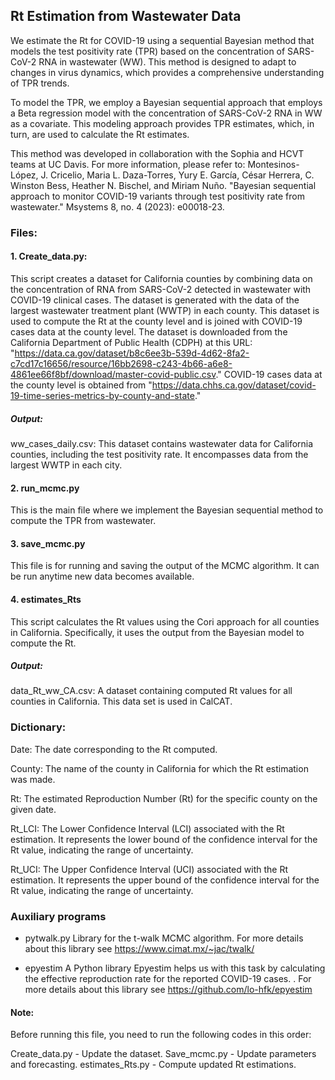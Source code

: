 
## Rt Estimation from Wastewater Data
We estimate the Rt for COVID-19 using a sequential Bayesian method that models the test positivity rate (TPR) based on the concentration of SARS-CoV-2 RNA in wastewater (WW). This method is designed to adapt to changes in virus dynamics, which provides a comprehensive understanding of TPR trends. 

To model the TPR, we employ a Bayesian sequential approach that employs a Beta regression model with the concentration of SARS-CoV-2 RNA in WW as a covariate. This modeling approach provides TPR estimates, which, in turn, are used to calculate the Rt estimates. 

This method was developed in collaboration with the Sophia and HCVT teams at UC Davis. For more information, please refer to: 
Montesinos-López, J. Cricelio, Maria L. Daza-Torres, Yury E. García, César Herrera, C. Winston Bess, Heather N. Bischel, and Miriam Nuño. "Bayesian sequential approach to monitor COVID-19 variants through test positivity rate from wastewater." Msystems 8, no. 4 (2023): e00018-23.

### Files:
#### 1. Create_data.py:
This script creates a dataset for California counties by combining data on the concentration of RNA from SARS-CoV-2 detected in wastewater with COVID-19 clinical cases.
The dataset is generated with the data of the largest wastewater treatment plant (WWTP) in each county. This dataset is used to compute the Rt at the county level and is joined with COVID-19 cases data at the county level.
The dataset is downloaded from the California Department of Public Health (CDPH) at this URL: "https://data.ca.gov/dataset/b8c6ee3b-539d-4d62-8fa2-c7cd17c16656/resource/16bb2698-c243-4b66-a6e8-4861ee66f8bf/download/master-covid-public.csv."
COVID-19 cases data at the county level is obtained from "https://data.chhs.ca.gov/dataset/covid-19-time-series-metrics-by-county-and-state."
##### Output:
ww_cases_daily.csv: This dataset contains wastewater data for California counties, including the test positivity rate. It encompasses data from the largest WWTP in each city.

#### 2. run_mcmc.py
This is the main file where we implement the Bayesian sequential method to compute the TPR from wastewater.

#### 3. save_mcmc.py 
This file is for running and saving the output of the MCMC algorithm. It can be run anytime new data becomes available.

#### 4. estimates_Rts
This script calculates the Rt values using the Cori approach for all counties in California. Specifically, it uses the output from the Bayesian model to compute the Rt.

##### Output:
data_Rt_ww_CA.csv: A dataset containing computed Rt values for all counties in California. This data set is used in CalCAT.

### Dictionary:
Date: The date corresponding to the Rt computed.

County: The name of the county in California for which the Rt estimation was made.

Rt: The estimated Reproduction Number (Rt) for the specific county on the given date.

Rt_LCI: The Lower Confidence Interval (LCI) associated with the Rt estimation. It represents the lower bound of the confidence interval for the Rt value, indicating the range of uncertainty.

Rt_UCI: The Upper Confidence Interval (UCI) associated with the Rt estimation. It represents the upper bound of the confidence interval for the Rt value, indicating the range of uncertainty.

### Auxiliary programs

- pytwalk.py
Library for the t-walk MCMC algorithm. For more details about this library see https://www.cimat.mx/~jac/twalk/

- epyestim
A Python library Epyestim helps us with this task by calculating the effective reproduction rate for the reported COVID-19 cases. . For more details about this library see https://github.com/lo-hfk/epyestim

#### Note:
Before running this file, you need to run the following codes in this order:

Create_data.py - Update the dataset.
Save_mcmc.py - Update parameters and forecasting.
estimates_Rts.py - Compute updated Rt estimations.

